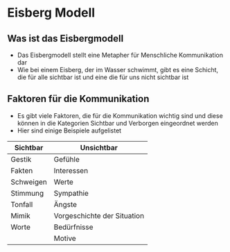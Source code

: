 # Eisberg Modell

## Was ist das Eisbergmodell

+ Das Eisbergmodell stellt eine Metapher für Menschliche Kommunikation dar
+ Wie bei einem Eisberg, der im Wasser schwimmt, gibt es eine Schicht, die für alle sichtbar ist und eine die für uns nicht sichtbar ist

## Faktoren für die Kommunikation

+ Es gibt viele Faktoren, die für die Kommunikation wichtig sind und diese können in die Kategorien Sichtbar und Verborgen eingeordnet werden
+ Hier sind einige Beispiele aufgelistet

|Sichtbar|Unsichtbar|
|-|-|
|Gestik|Gefühle|
|Fakten|Interessen|
|Schweigen|Werte|
|Stimmung|Sympathie|
|Tonfall|Ängste|
|Mimik|Vorgeschichte der Situation|
|Worte|Bedürfnisse|
||Motive|


